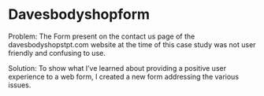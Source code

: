 # Davesbodyshopform

Problem: The Form present on the contact us page of the davesbodyshopstpt.com website at the time of this case study was not user friendly and confusing to use. 

Solution: To show what I’ve learned about providing a positive user experience to a web form, I created a new form addressing the various issues.
